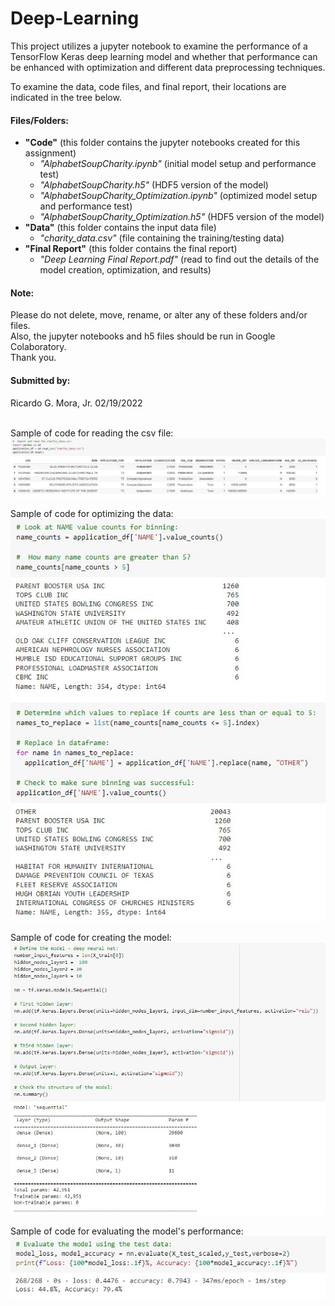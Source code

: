 # Deep-Learning

This project utilizes a jupyter notebook to examine the performance of a TensorFlow Keras deep learning model and whether that performance can be enhanced with optimization and different data preprocessing techniques.<br>

To examine the data, code files, and final report, their locations are indicated in the tree below.

#### Files/Folders:

+ **"Code"** (this folder contains the jupyter notebooks created for this assignment) <br>
	- *"AlphabetSoupCharity.ipynb"* (initial model setup and performance test) <br>
	- *"AlphabetSoupCharity.h5"* (HDF5 version of the model) <br>
	-  *"AlphabetSoupCharity_Optimization.ipynb"* (optimized model setup and performance test) <br>
	- *"AlphabetSoupCharity_Optimization.h5"* (HDF5 version of the model) <br>
+ **"Data"** (this folder contains the input data file) <br>
	- *"charity_data.csv"* (file containing the training/testing data) <br>
+ **"Final Report"** (this folder contains the final report) <br>
	- *"Deep Learning Final Report.pdf"* (read to find out the details of the model creation, optimization, and results) <br>
	

#### Note: <br>

Please do not delete, move, rename, or alter any of these folders and/or files. <br>
Also, the jupyter notebooks and h5 files should be run in Google Colaboratory. <br>
Thank you. <br>

#### Submitted by: <br>
 Ricardo G. Mora, Jr.  02/19/2022
 <br><br>
 
Sample of code for reading the csv file: <br>
<img src="/Images/Read.jpg">

Sample of code for optimizing the data: <br>
<img src="/Images/Optimize.jpg">

Sample of code for creating the model: <br>
<img src="/Images/Model.jpg">

Sample of code for evaluating the model's performance: <br>
<img src="/Images/Evaluate.jpg">

